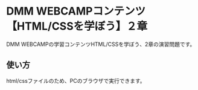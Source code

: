 # DMM WEBCAMPコンテンツ【HTML/CSSを学ぼう】２章
DMM WEBCAMPの学習コンテンツHTML/CSSを学ぼう、2章の演習問題です。
## 使い方
html/cssファイルのため、PCのブラウザで実行できます。
